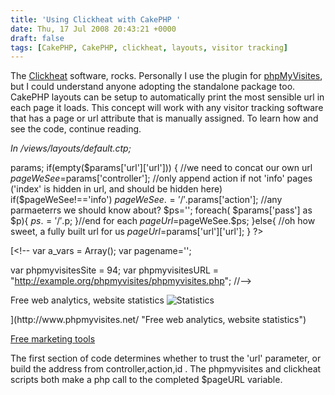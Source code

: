 ```yaml
---
title: 'Using Clickheat with CakePHP '
date: Thu, 17 Jul 2008 20:43:21 +0000
draft: false
tags: [CakePHP, CakePHP, clickheat, layouts, visitor tracking]
---
```


The [Clickheat](http://www.labsmedia.com/clickheat/index.html) software, rocks. Personally I use the plugin for [phpMyVisites](http://www.phpmyvisites.us/downloads.html), but I could understand anyone adopting the standalone package too. CakePHP layouts can be setup to automatically print the most sensible url in each page it loads. This concept will work with any visitor tracking software that has a page or url attribute that is manually assigned. To learn how and see the code, continue reading.

_In /views/layouts/default.ctp;_

params;
if(empty($params\['url'\]\['url'\])) {
	//we need to concat our own url
	$pageWeSee=$params\['controller'\];
	//only append action if not 'info' pages ('index' is hidden in url, and should be hidden here)
	if($pageWeSee!=='info') $pageWeSee.='/'.$params\['action'\];
	//any parmaeterrs we should know about?
	$ps='';
	foreach( $params\['pass'\] as $p){
		$ps.='/'.$p;
	}//end for each
	$pageUrl=$pageWeSee.$ps;
}else{
	//oh how sweet, a fully built url for us
	$pageUrl=$params\['url'\]\['url'\];
}
?>

 [<!--
var a_vars = Array();
var pagename='<?php echo $pageUrl; ?>';

var phpmyvisitesSite = 94;
var phpmyvisitesURL = "http://example.org/phpmyvisites/phpmyvisites.php";
//--> 

<p>Free web analytics, website statistics
<img src="http://example.org/phpmyvisites/phpmyvisites.php" alt="Statistics" style="border:0" />
</p>](http://www.phpmyvisites.net/ "Free web analytics, website statistics")
 

<a href="http://www.labsmedia.com/index.html">Free marketing tools</a>

<!--
clickHeatSite = 93;clickHeatGroup = '<?php echo $pageUrl; ?>';clickHeatServer = 'http://example.com/phpmyvisites/plugins/clickheat/libs/clickpmv.php';initClickHeat(); //--> 

The first section of code determines whether to trust the 'url' parameter, or build the address from controller,action,id . The phpmyvisites and clickheat scripts both make a php call to the completed $pageURL variable.